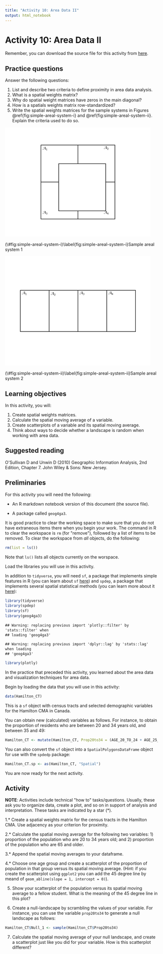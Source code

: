```yaml
---
title: "Activity 10: Area Data II"
output: html_notebook
---
```


# Activity 10: Area Data II

Remember, you can download the source file for this activity from [here](https://github.com/paezha/Spatial-Statistics-Course).

## Practice questions

Answer the following questions:

1. List and describe two criteria to define proximity in area data analysis.
2. What is a spatial weights matrix?
3. Why do spatial weight matrices have zeros in the main diagonal?
4. How is a spatials weights matrix row-standardized?
4. Write the spatial weights matrices for the sample systems in Figures \@ref{fig:simple-areal-system-i} and \@ref{fig:simple-areal-system-ii}. Explain the criteria used to do so.

<div class="figure">
<img src="Area-Data-II-Activity-Figure-1.jpg" alt="\label{fig:simple-areal-system-i}Sample areal system 1" width="480" />
<p class="caption">(\#fig:simple-areal-system-i)\label{fig:simple-areal-system-i}Sample areal system 1</p>
</div>


<div class="figure">
<img src="Area-Data-II-Activity-Figure-2.jpg" alt="\label{fig:simple-areal-system-ii}Sample areal system 2" width="480" />
<p class="caption">(\#fig:simple-areal-system-ii)\label{fig:simple-areal-system-ii}Sample areal system 2</p>
</div>

## Learning objectives

In this activity, you will:

1. Create spatial weights matrices.
2. Calculate the spatial moving average of a variable.
2. Create scatterplots of a variable and its spatial moving average.
3. Think about ways to decide whether a landscape is random when working with area data.

## Suggested reading

O'Sullivan D and Unwin D (2010) Geographic Information Analysis, 2nd Edition, Chapter 7. John Wiley & Sons: New Jersey.

## Preliminaries

For this activity you will need the following:

* An R markdown notebook version of this document (the source file).

* A package called `geog4ga3`.

It is good practice to clear the working space to make sure that you do not have extraneous items there when you begin your work. The command in R to clear the workspace is `rm` (for "remove"), followed by a list of items to be removed. To clear the workspace from _all_ objects, do the following:

```r
rm(list = ls())
```

Note that `ls()` lists all objects currently on the worspace.

Load the libraries you will use in this activity. 

In addition to `tidyverse`, you will need `sf`, a package that implements simple features in R (you can learn about `sf` [here](https://cran.r-project.org/web/packages/sf/vignettes/sf1.html)) and `spdep`, a package that implements several spatial statistical methods (you can learn more about it [here](https://cran.r-project.org/web/packages/spdep/index.html)):

```r
library(tidyverse)
library(spdep)
library(sf)
library(geog4ga3)
```

```
## Warning: replacing previous import 'plotly::filter' by 'stats::filter' when
## loading 'geog4ga3'
```

```
## Warning: replacing previous import 'dplyr::lag' by 'stats::lag' when loading
## 'geog4ga3'
```

```r
library(plotly)
```

In the practice that preceded this activity, you learned about the area data and visualization techniques for area data.

Begin by loading the data that you will use in this activity:

```r
data(Hamilton_CT)
```

This is a `sf` object with census tracts and selected demographic variables for the Hamilton CMA in Canada.

You can obtain new (calculated) variables as follows. For instance, to obtain the proportion of residents who are between 20 and 34 years old, and between 35 and 49:

```r
Hamilton_CT <- mutate(Hamilton_CT, Prop20to34 = (AGE_20_TO_24 + AGE_25_TO_29 + AGE_30_TO_34)/POPULATION, Prop35to49 = (AGE_35_TO_39 + AGE_40_TO_44 + AGE_45_TO_49)/POPULATION)
```

You can also convert the `sf` object into a `SpatialPolygonsDataFrame` object for use with the `spdedp` package:

```r
Hamilton_CT.sp <- as(Hamilton_CT, "Spatial")
```

You are now ready for the next activity.

## Activity

**NOTE**: Activities include technical "how to" tasks/questions. Usually, these ask you to organize data, create a plot, and so on in support of analysis and interpretation. These tasks are indicated by a star (*).

1.* Create a spatial weights matrix for the census tracts in the Hamilton CMA. Use adjacency as your criterion for proximity.

2.* Calculate the spatial moving average for the following two variables: 1) proportion of the population who are 20 to 34 years old; and 2) proportion of the population who are 65 and older.

3.* Append the spatial moving averages to your dataframe.

4.* Choose one age group and create a scatterplot of the proportion of population in that group versus its spatial moving average. (Hint: if you create the scatterplot using `ggplot2` you can add the 45 degree line by meand of `geom_abline(slope = 1, intercept = 0)`).

5. Show your scatterplot of the population versus its spatial moving average to a fellow student. What is the meaning of the 45 degree line in this plot?

6. Create a null-landscape by scrambling the values of your variable. For instance, you can use the variable `prop20to34` to generate a null landscape as follows:


```r
Hamilton_CT$Null_1 <- sample(Hamilton_CT$Prop20to34)
```

7. Calculate the spatial moving average of your null landscape, and create a scatterplot just like you did for your variable. How is this scatterplot different?

